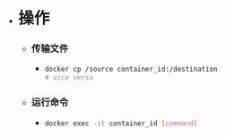 - # 操作
	- ### 传输文件
		- ```bash
		  docker cp /source container_id:/destination
		  # vice versa
		  ```
	- ### 运行命令
		- ```bash
		  docker exec -it container_id [command]
		  ```